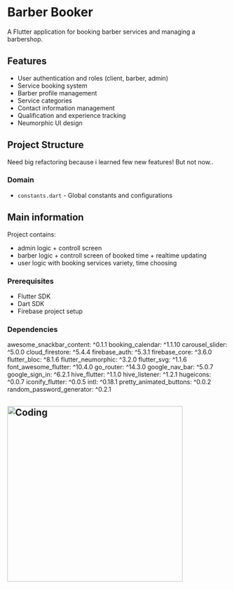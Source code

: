 # Barber Booker

A Flutter application for booking barber services and managing a barbershop.

## Features

- User authentication and roles (client, barber, admin)
- Service booking system
- Barber profile management
- Service categories
- Contact information management
- Qualification and experience tracking
- Neumorphic UI design

## Project Structure
Need big refactoring because i learned few new features! But not now..

### Domain
- `constants.dart` - Global constants and configurations

## Main information 
Project contains:
- admin logic + controll screen
- barber logic + controll screen of booked time + realtime updating
- user logic with booking services variety, time choosing


### Prerequisites
- Flutter SDK
- Dart SDK
- Firebase project setup

### Dependencies
  awesome_snackbar_content: ^0.1.1
  booking_calendar: ^1.1.10
  carousel_slider: ^5.0.0
  cloud_firestore: ^5.4.4
  firebase_auth: ^5.3.1
  firebase_core: ^3.6.0
  flutter_bloc: ^8.1.6
  flutter_neumorphic: ^3.2.0
  flutter_svg: ^1.1.6
  font_awesome_flutter: ^10.4.0
  go_router: ^14.3.0
  google_nav_bar: ^5.0.7
  google_sign_in: ^6.2.1
  hive_flutter: ^1.1.0
  hive_listener: ^1.2.1
  hugeicons: ^0.0.7
  iconify_flutter: ^0.0.5
  intl: ^0.18.1
  pretty_animated_buttons: ^0.0.2
  random_password_generator: ^0.2.1

## <img align="center" alt="Coding" width="400" src="https://media1.tenor.com/m/GUU-LlTmwHwAAAAC/boysmell-felix-argyle.gif">


